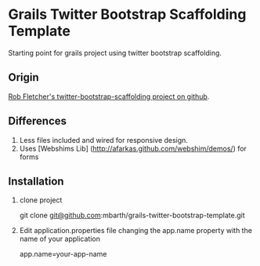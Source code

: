 # Grails Twitter Bootstrap Scaffolding Template

Starting point for grails project using twitter bootstrap scaffolding.

## Origin

[Rob Fletcher's twitter-bootstrap-scaffolding project on github](https://github.com/robfletcher/twitter-bootstrap-scaffolding).

## Differences

1. Less files included and wired for responsive design.
2. Uses [Webshims Lib] (http://afarkas.github.com/webshim/demos/) for forms

## Installation

1. clone project

    git clone git@github.com:mbarth/grails-twitter-bootstrap-template.git

2. Edit application.properties file changing the app.name property with the name of your application

    app.name=your-app-name

